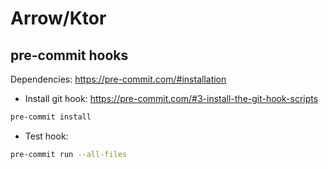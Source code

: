 Arrow/Ktor
======================================

## pre-commit hooks

Dependencies: https://pre-commit.com/#installation

* Install git hook: https://pre-commit.com/#3-install-the-git-hook-scripts
```bash
pre-commit install
```
* Test hook:
```bash
pre-commit run --all-files
```
